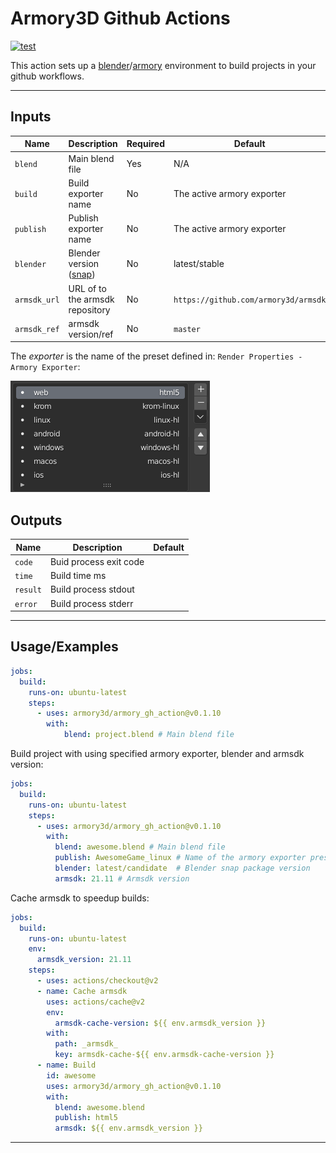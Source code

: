 Armory3D Github Actions
=======================

[![test](https://github.com/armory3d/armory_gh_actions/actions/workflows/test.yml/badge.svg)](https://github.com/armory3d/armory_gh_actions/actions/workflows/test.yml)

This action sets up a [blender](https://www.blender.org/)/[armory](https://github.com/armory3d/armory) environment to build projects in your github workflows.

---

## Inputs

| Name | Description | Required | Default |
| - | - | - | - |
| `blend` | Main blend file | Yes | N/A |
| `build` | Build exporter name | No | The active armory exporter |
| `publish` | Publish exporter name | No | The active armory exporter |
| `blender` | Blender version ([snap](https://snapcraft.io/blender)) | No | latest/stable |
| `armsdk_url` | URL of to the armsdk repository | No | `https://github.com/armory3d/armsdk`
| `armsdk_ref` | armsdk version/ref | No | `master`

The *exporter* is the name of the preset defined in: `Render Properties - Armory Exporter`:

![](exporter-presets.png)

## Outputs

| Name | Description | Default |
| - | - | - |
| `code` | Buid process exit code | |
| `time` | Build time ms | |
| `result` | Build process stdout |  |
| `error` | Build process stderr |  |

---

## Usage/Examples

```yaml
jobs:
  build:
    runs-on: ubuntu-latest
    steps:
      - uses: armory3d/armory_gh_action@v0.1.10
        with:
            blend: project.blend # Main blend file            
```

Build project with using specified armory exporter, blender and armsdk version:

```yaml
jobs:
  build:
    runs-on: ubuntu-latest
    steps:
      - uses: armory3d/armory_gh_action@v0.1.10
        with:
          blend: awesome.blend # Main blend file
          publish: AwesomeGame_linux # Name of the armory exporter preset
          blender: latest/candidate  # Blender snap package version
          armsdk: 21.11 # Armsdk version
```

Cache armsdk to speedup builds:

```yaml
jobs:
  build:
    runs-on: ubuntu-latest
    env:
      armsdk_version: 21.11
    steps:
      - uses: actions/checkout@v2
      - name: Cache armsdk
        uses: actions/cache@v2
        env:
          armsdk-cache-version: ${{ env.armsdk_version }}
        with:
          path: _armsdk_
          key: armsdk-cache-${{ env.armsdk-cache-version }}
      - name: Build
        id: awesome
        uses: armory3d/armory_gh_action@v0.1.10
        with:
          blend: awesome.blend
          publish: html5
          armsdk: ${{ env.armsdk_version }}
```

---
